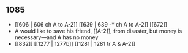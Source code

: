 ## 1085
- [[606 | 606 ch A to A-2]] [[639 | 639 -* ch A to A-2]] [[672]] 
- A would like to save his friend, [[A-2]], from disaster, but money is necessary—and A has no money
- [[832]] [[1277 | 1277b]] [[1281 | 1281 tr A &amp; A-2]] 

